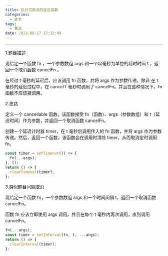```yaml
---
title: 执行可取消的延迟函数
categories:
  - 技术
tags:
  - 算法
date: 2023-08-17 15:32:49
---
```


---

1.[题目描述](https://leetcode.cn/problems/execute-cancellable-function-with-delay/description/?envType=study-plan-v2&envId=30-days-of-javascript)

现给定一个函数 fn ，一个参数数组 args 和一个以毫秒为单位的超时时间 t ，返回一个取消函数 cancelFn 。

在经过 t 毫秒的延迟后，应该调用 fn 函数，并将 args 作为参数传递。除非 在 t 毫秒的延迟过程中，在 cancelT 毫秒时调用了 cancelFn。并且在这种情况下，fn 函数不应该被调用。

<!-- more -->

2.思路

定义一个 cancellable 函数，该函数接受 fn（函数）、args（参数数组）和 t（延迟时间）作为参数，并返回一个取消函数 cancelFn。

创建一个延迟计时器 timer，在 t 毫秒后调用传入的 fn 函数，并将 args 作为参数传递。然后，返回一个函数，该函数会在调用时清除 timer，从而取消定时调用 fn。

```javascript
const timer = setTimeout(() => {
  fn(...args);
}, t);
return () => {
  clearTimeout(timer);
};
```

3.类似题目[间隔取消](https://leetcode.cn/problems/interval-cancellation/description/?envType=study-plan-v2&envId=30-days-of-javascript)

现给定一个函数 fn，一个参数数组 args 和一个时间间隔 t，返回一个取消函数 cancelFn。

函数 fn 应该立即使用 args 调用，并且在每个 t 毫秒内再次调用，直到调用 cancelFn。

```javascript
fn(...args);
const timer = setInterval(fn, t, ...args);
return () => {
  clearInterval(timer);
};
```
